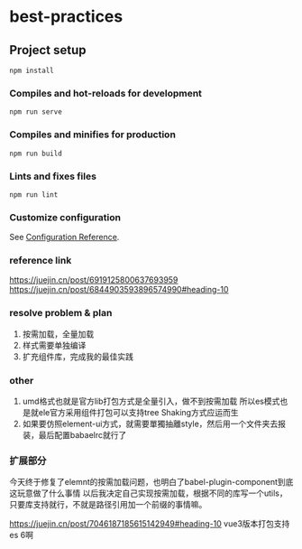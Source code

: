 # best-practices

## Project setup
```
npm install
```

### Compiles and hot-reloads for development
```
npm run serve
```

### Compiles and minifies for production
```
npm run build
```

### Lints and fixes files
```
npm run lint
```

### Customize configuration
See [Configuration Reference](https://cli.vuejs.org/config/).

### reference link
https://juejin.cn/post/6919125800637693959
https://juejin.cn/post/6844903593896574990#heading-10

### resolve problem & plan
1. 按需加载，全量加载
2. 样式需要单独编译
3. 扩充组件库，完成我的最佳实践

### other
1. umd格式也就是官方lib打包方式是全量引入，做不到按需加载
所以es模式也是就ele官方采用组件打包可以支持tree Shaking方式应运而生
2. 如果要仿照element-ui方式，就需要單獨抽離style，然后用一个文件夹去报装，最后配置babaelrc就行了

### 扩展部分
今天终于修复了elemnt的按需加载问题，也明白了babel-plugin-component到底这玩意做了什么事情
以后我决定自己实现按需加载，根据不同的库写一个utils，只要库支持就行，不就是路径引用加一个前缀的事情嘛。

https://juejin.cn/post/7046187185615142949#heading-10  vue3版本打包支持es 6啊

